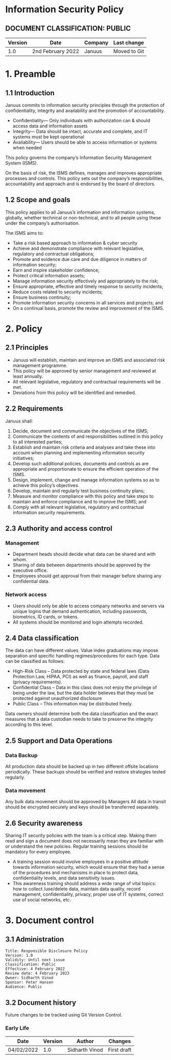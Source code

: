 # Information Security Policy
<h2 color="red">DOCUMENT CLASSIFICATION: PUBLIC</h2>

Version|Date|Company|Last change
---|---|---|---
1.0|2nd February 2022|Januus|Moved to Git


# 1. Preamble
## 1.1 Introduction

Januus commits to information security principles through the protection of confidentiality, integrity and availability and the promotion of accountability. 

- Confidentiality— Only individuals with authorization can & should access data and information assets
- Integrity— Data should be intact, accurate and complete, and IT systems must be kept operational
- Availability— Users should be able to access information or systems when needed


This policy governs the company’s Information Security Management System (ISMS).

On the basis of risk, the ISMS defines, manages and improves appropriate processes and controls. This policy sets out the company’s responsibilities, accountability and approach and is endorsed by the board of directors.

## 1.2 Scope and goals

This policy applies to all Januus’s information and information systems, globally, whether technical or non-technical, and to all people using these under the company’s authorisation.

The ISMS aims to:

- Take a risk based approach to information & cyber security
- Achieve and demonstrate compliance with relevant legislative, regulatory and contractual obligations;
- Promote and evidence due care and due diligence in matters of information security;
- Earn and inspire stakeholder confidence;
- Protect critical information assets;
- Manage information security effectively and appropriately to the risk;
- Ensure appropriate, effective and timely response to security incidents;
- Reduce costs related to security incidents;
- Ensure business continuity;
- Promote information security concerns in all services and projects; and
- On a continual basis, promote the review and improvement of the ISMS.

# 2. Policy

## 2.1 Principles
- Januus will establish, maintain and improve an ISMS and associated risk management programme.
- This policy will be approved by senior management and reviewed at least annually.
- All relevant legislative, regulatory and contractual requirements will be met.
- Deviations from this policy will be identified and remedied.

## 2.2 Requirements
Januus shall:

1. Decide, document and communicate the objectives of the ISMS;
2. Communicate the contents of and responsibilities outlined in this policy to all interested parties;
3. Establish and maintain risk criteria and analyses and take these into account when planning and implementing information security initiatives;
4. Develop such additional policies, documents and controls as are appropriate and proportionate to ensure the efficient operation of the ISMS.
5. Design, implement, change and manage information systems so as to achieve this policy’s objectives.
6. Develop, maintain and regularly test business continuity plans;
7. Measure and monitor compliance with this policy and take steps to maintain and enforce compliance and to improve the ISMS; and
8. Comply with all relevant legislative, regulatory and contractual information security requirements.

## 2.3 Authority and access control
### Management
- Department heads should decide what data can be shared and with whom.
- Sharing of data between departments should be approved by the executive office.
- Employees should get approval from their manager before sharing any confidential data.

### Network access
- Users should only be able to access company networks and servers via unique logins that demand authentication, including passwords, biometrics, ID cards, or tokens. 
- All systems should be monitored and login attempts recorded.

## 2.4 Data classification

The data can have different values. Value index graduations may impose separation and specific handling regimes/procedures for each type. Data can be classified as follows:

- High-Risk Class – Data protected by state and federal laws (Data Protection Law, HIPAA, PCI) as well as finance, payroll, and staff (privacy requirements).
- Confidential Class – Data in this class does not enjoy the privilege of being under the law, but the data holder believes that they must be protected against unauthorized disclosure
- Public Class – This information may be distributed freely.

Data owners should determine both the data classification and the exact measures that a data custodian needs to take to preserve the integrity according to this level.

## 2.5 Support and Data Operations

### Data Backup
All production data should be backed up in two different offsite locations periodically.
These backups should be verified and restore strategies tested regularly.

### Data movement
Any bulk data movement should be approved by Managers
All data in transit should be encrypted securely and keys should be transferred separately.

## 2.6 Security awareness

Sharing IT security policies with the team is a critical step. Making them read and sign a document does not necessarily mean they are familiar with or understand the new policies. 
Regular training sessions should be mandatory for every employee.
- A training session would involve employees in a positive attitude towards information security, which would ensure that they had a sense of the procedures and mechanisms in place to protect data, confidentiality levels, and data sensitivity issues. 
- This awareness training should address a wide range of vital topics: how to collect /use/delete data, maintain data quality, record management, confidentiality, privacy, proper use of IT systems, correct use of social networks, etc.


# 3. Document control
## 3.1 Administration
```
Title: Responsible Disclosure Policy
Version: 1.0
Validity: Until next issue
Classification: Public
Effective: 4 February 2022
Review date: 4 February 2023
Owner: Sidharth Vinod
Sponsor: Peter Hansen
Audience: Public
```

## 3.2 Document history

Future changes to be tracked using Git Version Control.

### Early Life

Date|Version|Author|Changes
---|---|---|---
04/02/2022|1.0|Sidharth Vinod|First draft
